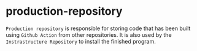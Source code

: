 # production-repository

`Production repository` is responsible for storing code that has been built using `Github Action` from other repositories. It is also used by the `Instrastructure Repository` to install the finished program.
